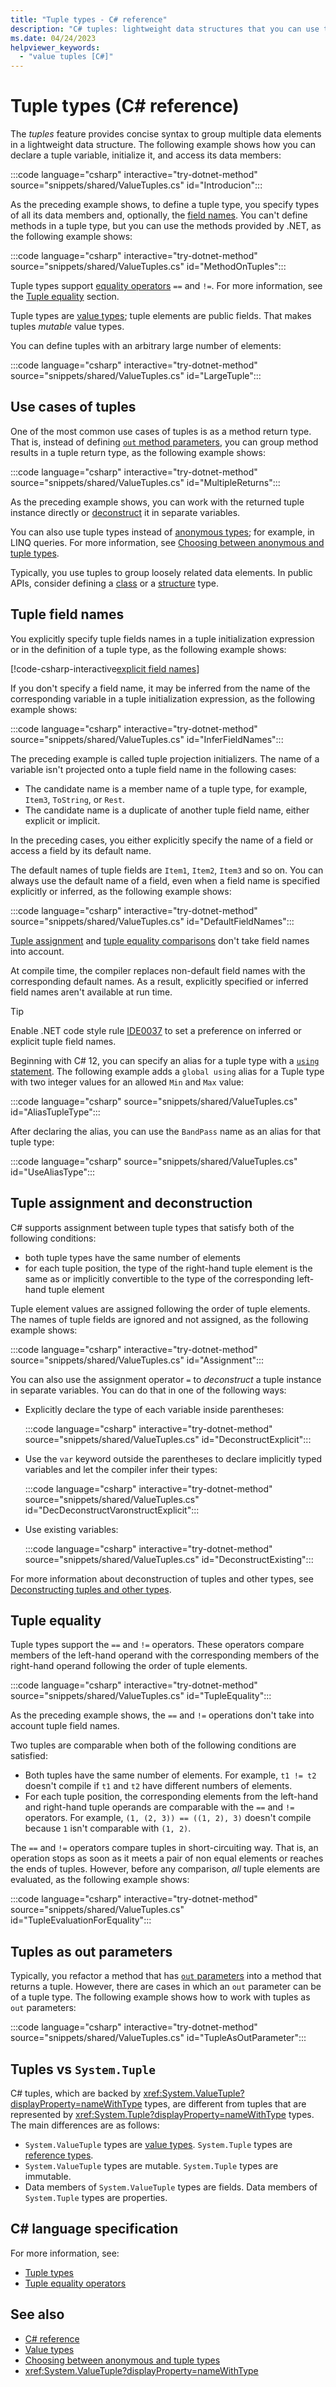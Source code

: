 ```yaml
---
title: "Tuple types - C# reference"
description: "C# tuples: lightweight data structures that you can use to group loosely related data elements. Tuples introduce a type that contains multiple public members."
ms.date: 04/24/2023
helpviewer_keywords:
  - "value tuples [C#]"
---
```

# Tuple types (C# reference)

The *tuples* feature provides concise syntax to group multiple data elements in a lightweight data structure. The following example shows how you can declare a tuple variable, initialize it, and access its data members:

:::code language="csharp" interactive="try-dotnet-method" source="snippets/shared/ValueTuples.cs" id="Introducion":::

As the preceding example shows, to define a tuple type, you specify types of all its data members and, optionally, the [field names](#tuple-field-names). You can't define methods in a tuple type, but you can use the methods provided by .NET, as the following example shows:

:::code language="csharp" interactive="try-dotnet-method" source="snippets/shared/ValueTuples.cs" id="MethodOnTuples":::

Tuple types support [equality operators](../operators/equality-operators.md) `==` and `!=`. For more information, see the [Tuple equality](#tuple-equality) section.

Tuple types are [value types](value-types.md); tuple elements are public fields. That makes tuples *mutable* value types.

You can define tuples with an arbitrary large number of elements:

:::code language="csharp" interactive="try-dotnet-method" source="snippets/shared/ValueTuples.cs" id="LargeTuple":::

## Use cases of tuples

One of the most common use cases of tuples is as a method return type. That is, instead of defining [`out` method parameters](../keywords/out-parameter-modifier.md), you can group method results in a tuple return type, as the following example shows:

:::code language="csharp" interactive="try-dotnet-method" source="snippets/shared/ValueTuples.cs" id="MultipleReturns":::

As the preceding example shows, you can work with the returned tuple instance directly or [deconstruct](#tuple-assignment-and-deconstruction) it in separate variables.

You can also use tuple types instead of [anonymous types](../../fundamentals/types/anonymous-types.md); for example, in LINQ queries. For more information, see [Choosing between anonymous and tuple types](../../../standard/base-types/choosing-between-anonymous-and-tuple.md).

Typically, you use tuples to group loosely related data elements. In public APIs, consider defining a [class](../keywords/class.md) or a [structure](struct.md) type.

## Tuple field names

You explicitly specify tuple fields names in a tuple initialization expression or in the definition of a tuple type, as the following example shows:

[!code-csharp-interactive[explicit field names](snippets/shared/ValueTuples.cs#ExplicitFieldNames)]

If you don't specify a field name, it may be inferred from the name of the corresponding variable in a tuple initialization expression, as the following example shows:

:::code language="csharp" interactive="try-dotnet-method" source="snippets/shared/ValueTuples.cs" id="InferFieldNames":::

The preceding example is called tuple projection initializers. The name of a variable isn't projected onto a tuple field name in the following cases:

- The candidate name is a member name of a tuple type, for example, `Item3`, `ToString`, or `Rest`.
- The candidate name is a duplicate of another tuple field name, either explicit or implicit.

In the preceding cases, you either explicitly specify the name of a field or access a field by its default name.

The default names of tuple fields are `Item1`, `Item2`, `Item3` and so on. You can always use the default name of a field, even when a field name is specified explicitly or inferred, as the following example shows:

:::code language="csharp" interactive="try-dotnet-method" source="snippets/shared/ValueTuples.cs" id="DefaultFieldNames":::

[Tuple assignment](#tuple-assignment-and-deconstruction) and [tuple equality comparisons](#tuple-equality) don't take field names into account.

At compile time, the compiler replaces non-default field names with the corresponding default names. As a result, explicitly specified or inferred field names aren't available at run time.

> [!TIP]
> Enable .NET code style rule [IDE0037](../../../fundamentals/code-analysis/style-rules/ide0037.md) to set a preference on inferred or explicit tuple field names.

Beginning with C# 12, you can specify an alias for a tuple type with a [`using` statement](../keywords/using-directive.md#using-alias). The following example adds a `global using` alias for a Tuple type with two integer values for an allowed `Min` and `Max` value:

:::code language="csharp" source="snippets/shared/ValueTuples.cs" id="AliasTupleType":::

After declaring the alias, you can use the `BandPass` name as an alias for that tuple type:

:::code language="csharp" source="snippets/shared/ValueTuples.cs" id="UseAliasType":::

## Tuple assignment and deconstruction

C# supports assignment between tuple types that satisfy both of the following conditions:

- both tuple types have the same number of elements
- for each tuple position, the type of the right-hand tuple element is the same as or implicitly convertible to the type of the corresponding left-hand tuple element

Tuple element values are assigned following the order of tuple elements. The names of tuple fields are ignored and not assigned, as the following example shows:

:::code language="csharp" interactive="try-dotnet-method" source="snippets/shared/ValueTuples.cs" id="Assignment":::

You can also use the assignment operator `=` to *deconstruct* a tuple instance in separate variables. You can do that in one of the following ways:

- Explicitly declare the type of each variable inside parentheses:

  :::code language="csharp" interactive="try-dotnet-method" source="snippets/shared/ValueTuples.cs" id="DeconstructExplicit":::

- Use the `var` keyword outside the parentheses to declare implicitly typed variables and let the compiler infer their types:

  :::code language="csharp" interactive="try-dotnet-method" source="snippets/shared/ValueTuples.cs" id="DecDeconstructVaronstructExplicit":::

- Use existing variables:

  :::code language="csharp" interactive="try-dotnet-method" source="snippets/shared/ValueTuples.cs" id="DeconstructExisting":::

For more information about deconstruction of tuples and other types, see [Deconstructing tuples and other types](../../fundamentals/functional/deconstruct.md).

## Tuple equality

Tuple types support the `==` and `!=` operators. These operators compare members of the left-hand operand with the corresponding members of the right-hand operand following the order of tuple elements.

:::code language="csharp" interactive="try-dotnet-method" source="snippets/shared/ValueTuples.cs" id="TupleEquality":::

As the preceding example shows, the `==` and `!=` operations don't take into account tuple field names.

Two tuples are comparable when both of the following conditions are satisfied:

- Both tuples have the same number of elements. For example, `t1 != t2` doesn't compile if `t1` and `t2` have different numbers of elements.
- For each tuple position, the corresponding elements from the left-hand and right-hand tuple operands are comparable with the `==` and `!=` operators. For example, `(1, (2, 3)) == ((1, 2), 3)` doesn't compile because `1` isn't comparable with `(1, 2)`.

The `==` and `!=` operators compare tuples in short-circuiting way. That is, an operation stops as soon as it meets a pair of non equal elements or reaches the ends of tuples. However, before any comparison, *all* tuple elements are evaluated, as the following example shows:

:::code language="csharp" interactive="try-dotnet-method" source="snippets/shared/ValueTuples.cs" id="TupleEvaluationForEquality":::

## Tuples as out parameters

Typically, you refactor a method that has [`out` parameters](../keywords/out-parameter-modifier.md) into a method that returns a tuple. However, there are cases in which an `out` parameter can be of a tuple type. The following example shows how to work with tuples as `out` parameters:

:::code language="csharp" interactive="try-dotnet-method" source="snippets/shared/ValueTuples.cs" id="TupleAsOutParameter":::

## Tuples vs `System.Tuple`

C# tuples, which are backed by <xref:System.ValueTuple?displayProperty=nameWithType> types, are different from tuples that are represented by <xref:System.Tuple?displayProperty=nameWithType> types. The main differences are as follows:

- `System.ValueTuple` types are [value types](value-types.md). `System.Tuple` types are [reference types](../keywords/reference-types.md).
- `System.ValueTuple` types are mutable. `System.Tuple` types are immutable.
- Data members of `System.ValueTuple` types are fields. Data members of `System.Tuple` types are properties.

## C# language specification

For more information, see:

- [Tuple types](/dotnet/csharp/language-reference/language-specification/types#8311-tuple-types)
- [Tuple equality operators](/dotnet/csharp/language-reference/language-specification/expressions#111211-tuple-equality-operators)

## See also

- [C# reference](../index.md)
- [Value types](value-types.md)
- [Choosing between anonymous and tuple types](../../../standard/base-types/choosing-between-anonymous-and-tuple.md)
- <xref:System.ValueTuple?displayProperty=nameWithType>
